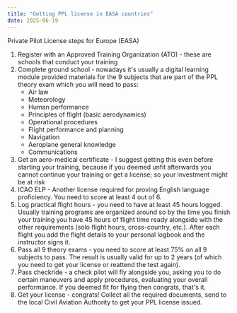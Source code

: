 ```yaml
---
title: "Getting PPL license in EASA countries"
date: 2025-06-19
---
```


Private Pilot License steps for Europe (EASA)

1. Register with an Approved Training Organization (ATO) - these are schools that conduct your training
2. Complete ground school - nowadays it's usually a digital learning module provided materials for the 9 subjects that are part of the PPL theory exam which you will need to pass:
    - Air law
    - Meteorology
    - Human performance
    - Principles of flight (basic aerodynamics)
    - Operational procedures
    - Flight performance and planning
    - Navigation
    - Aeroplane general knowledge
    - Communications
3. Get an aero-medical certificate - I suggest getting this even before starting your training, because if you deemed unfit afterwards you cannot continue your training or get a license; so your investment might be at risk
4. ICAO ELP - Another license required for proving English language proficiency. You need to score at least 4 out of 6.
5. Log practical flight hours - you need to have at least 45 hours logged. Usually training programs are organized around so by the time you finish your training you have 45 hours of flight time ready alongside with the other requirements (solo flight hours, cross-country, etc.). After each flight you add the flight details to your personal logbook and the instructor signs it.
6. Pass all 9 theory exams - you need to score at least 75% on all 9 subjects to pass. The result is usually valid for up to 2 years (of which you need to get your license or reattend the test again).
7. Pass checkride - a check pilot will fly alongside you, asking you to do certain maneuvers and apply procedures, evaluating your overall performance. If you deemed fit for flying then congrats, that's it.
8. Get your license - congrats! Collect all the required documents, send to the local Civil Aviation Authority to get your PPL license issued.
